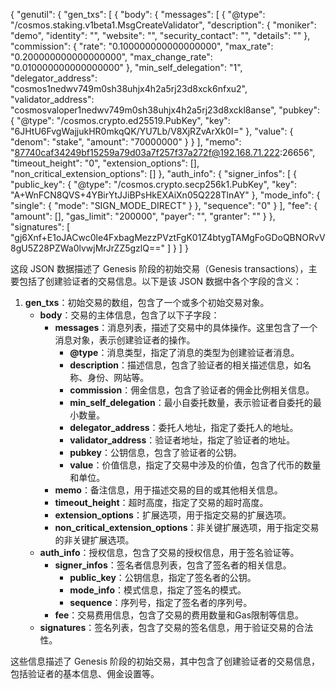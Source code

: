 {
"genutil": {
"gen_txs": [
{
"body": {
"messages": [
{
"@type": "/cosmos.staking.v1beta1.MsgCreateValidator",
"description": {
"moniker": "demo",
"identity": "",
"website": "",
"security_contact": "",
"details": ""
},
"commission": {
"rate": "0.100000000000000000",
"max_rate": "0.200000000000000000",
"max_change_rate": "0.010000000000000000"
},
"min_self_delegation": "1",
"delegator_address": "cosmos1nedwv749m0sh38uhjx4h2a5rj23d8xck6nfxu2",
"validator_address": "cosmosvaloper1nedwv749m0sh38uhjx4h2a5rj23d8xckl8anse",
"pubkey": {
"@type": "/cosmos.crypto.ed25519.PubKey",
"key": "6JHtU6FvgWajjukHR0mkqQK/YU7Lb/V8XjRZvArXk0I="
},
"value": {
"denom": "stake",
"amount": "70000000"
}
}
],
"memo": "87740caf34249bf15259a79d03a7f257f37a272f@192.168.71.222:26656",
"timeout_height": "0",
"extension_options": [],
"non_critical_extension_options": []
},
"auth_info": {
"signer_infos": [
{
"public_key": {
"@type": "/cosmos.crypto.secp256k1.PubKey",
"key": "A+WnFCN8QVS+4YBirYtJJiBPsHkEXAiXn05Q228TlnAY"
},
"mode_info": {
"single": {
"mode": "SIGN_MODE_DIRECT"
}
},
"sequence": "0"
}
],
"fee": {
"amount": [],
"gas_limit": "200000",
"payer": "",
"granter": ""
}
},
"signatures": [
"gj6Xnf+E1oJACwc0le4FxbagMezzPVztFgK01Z4btygTAMgFoGDoQBNORvV8gU5Z28PZWa0lvwjMrJrZZ5gzlQ=="
]
}
]
}

这段 JSON 数据描述了 Genesis 阶段的初始交易（Genesis transactions），主要包括了创建验证者的交易信息。以下是该 JSON
数据中各个字段的含义：

1. **gen_txs**：初始交易的数组，包含了一个或多个初始交易对象。
    - **body**：交易的主体信息，包含了以下子字段：
        - **messages**：消息列表，描述了交易中的具体操作。这里包含了一个消息对象，表示创建验证者的操作。
            - **@type**：消息类型，指定了消息的类型为创建验证者消息。
            - **description**：描述信息，包含了验证者的相关描述信息，如名称、身份、网站等。
            - **commission**：佣金信息，包含了验证者的佣金比例相关信息。
            - **min_self_delegation**：最小自委托数量，表示验证者自委托的最小数量。
            - **delegator_address**：委托人地址，指定了委托人的地址。
            - **validator_address**：验证者地址，指定了验证者的地址。
            - **pubkey**：公钥信息，包含了验证者的公钥。
            - **value**：价值信息，指定了交易中涉及的价值，包含了代币的数量和单位。
        - **memo**：备注信息，用于描述交易的目的或其他相关信息。
        - **timeout_height**：超时高度，指定了交易的超时高度。
        - **extension_options**：扩展选项，用于指定交易的扩展选项。
        - **non_critical_extension_options**：非关键扩展选项，用于指定交易的非关键扩展选项。
    - **auth_info**：授权信息，包含了交易的授权信息，用于签名验证等。
        - **signer_infos**：签名者信息列表，包含了签名者的相关信息。
            - **public_key**：公钥信息，指定了签名者的公钥。
            - **mode_info**：模式信息，指定了签名的模式。
            - **sequence**：序列号，指定了签名者的序列号。
        - **fee**：交易费用信息，包含了交易的费用数量和Gas限制等信息。
    - **signatures**：签名列表，包含了交易的签名信息，用于验证交易的合法性。

这些信息描述了 Genesis 阶段的初始交易，其中包含了创建验证者的交易信息，包括验证者的基本信息、佣金设置等。
